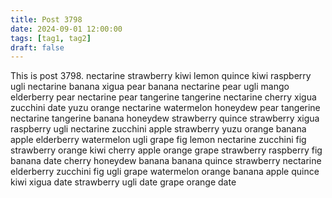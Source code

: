```yaml
---
title: Post 3798
date: 2024-09-01 12:00:00
tags: [tag1, tag2]
draft: false
---
```

This is post 3798.
nectarine
strawberry
kiwi
lemon
quince
kiwi
raspberry
ugli
nectarine
banana
xigua
pear
banana
nectarine
pear
ugli
mango
elderberry
pear
nectarine
pear
tangerine
tangerine
nectarine
cherry
xigua
zucchini
date
yuzu
orange
nectarine
watermelon
honeydew
pear
tangerine
nectarine
tangerine
banana
honeydew
strawberry
quince
strawberry
xigua
raspberry
ugli
nectarine
zucchini
apple
strawberry
yuzu
orange
banana
apple
elderberry
watermelon
ugli
grape
fig
lemon
nectarine
zucchini
fig
strawberry
orange
kiwi
cherry
apple
orange
grape
strawberry
raspberry
fig
banana
date
cherry
honeydew
banana
banana
quince
strawberry
nectarine
elderberry
zucchini
fig
ugli
grape
watermelon
orange
banana
apple
quince
kiwi
xigua
date
strawberry
ugli
date
grape
orange
date
